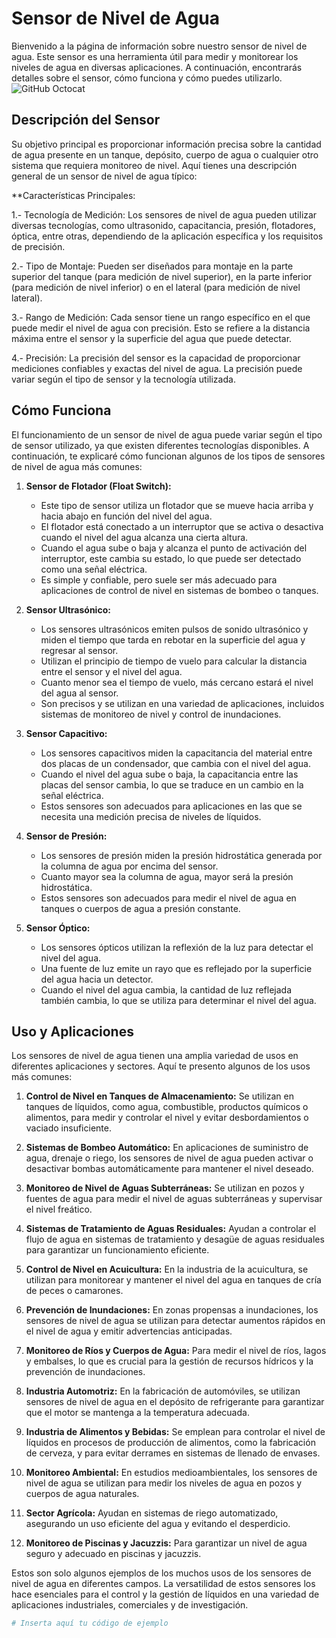 # Sensor de Nivel de Agua

Bienvenido a la página de información sobre nuestro sensor de nivel de agua. Este sensor es una herramienta útil para medir y monitorear los niveles de agua en diversas aplicaciones. A continuación, encontrarás detalles sobre el sensor, cómo funciona y cómo puedes utilizarlo.
![GitHub Octocat](https://i.ytimg.com/vi/oCrySFQ1Pq4/maxresdefault.jpg)

## Descripción del Sensor

Su objetivo principal es proporcionar información precisa sobre la cantidad de agua presente en un tanque, depósito, cuerpo de agua o cualquier otro sistema que requiera monitoreo de nivel. Aquí tienes una descripción general de un sensor de nivel de agua típico:

**Características Principales:

  1.- Tecnología de Medición: Los sensores de nivel de agua pueden utilizar diversas tecnologías, como ultrasonido, capacitancia, presión, flotadores, óptica, entre otras, dependiendo de la aplicación específica y los requisitos de precisión.

  2.- Tipo de Montaje: Pueden ser diseñados para montaje en la parte superior del tanque (para medición de nivel superior), en la parte inferior (para medición de nivel inferior) o en el lateral (para medición de nivel lateral).

  3.- Rango de Medición: Cada sensor tiene un rango específico en el que puede medir el nivel de agua con precisión. Esto se refiere a la distancia máxima entre el sensor y la superficie del agua que puede detectar.

  4.- Precisión: La precisión del sensor es la capacidad de proporcionar mediciones confiables y exactas del nivel de agua. La precisión puede variar según el tipo de sensor y la tecnología utilizada.

## Cómo Funciona

El funcionamiento de un sensor de nivel de agua puede variar según el tipo de sensor utilizado, ya que existen diferentes tecnologías disponibles. A continuación, te explicaré cómo funcionan algunos de los tipos de sensores de nivel de agua más comunes:

1. **Sensor de Flotador (Float Switch):**
   - Este tipo de sensor utiliza un flotador que se mueve hacia arriba y hacia abajo en función del nivel del agua. 
   - El flotador está conectado a un interruptor que se activa o desactiva cuando el nivel del agua alcanza una cierta altura.
   - Cuando el agua sube o baja y alcanza el punto de activación del interruptor, este cambia su estado, lo que puede ser detectado como una señal eléctrica.
   - Es simple y confiable, pero suele ser más adecuado para aplicaciones de control de nivel en sistemas de bombeo o tanques.

2. **Sensor Ultrasónico:**
   - Los sensores ultrasónicos emiten pulsos de sonido ultrasónico y miden el tiempo que tarda en rebotar en la superficie del agua y regresar al sensor.
   - Utilizan el principio de tiempo de vuelo para calcular la distancia entre el sensor y el nivel del agua.
   - Cuanto menor sea el tiempo de vuelo, más cercano estará el nivel del agua al sensor.
   - Son precisos y se utilizan en una variedad de aplicaciones, incluidos sistemas de monitoreo de nivel y control de inundaciones.

3. **Sensor Capacitivo:**
   - Los sensores capacitivos miden la capacitancia del material entre dos placas de un condensador, que cambia con el nivel del agua.
   - Cuando el nivel del agua sube o baja, la capacitancia entre las placas del sensor cambia, lo que se traduce en un cambio en la señal eléctrica.
   - Estos sensores son adecuados para aplicaciones en las que se necesita una medición precisa de niveles de líquidos.

4. **Sensor de Presión:**
   - Los sensores de presión miden la presión hidrostática generada por la columna de agua por encima del sensor.
   - Cuanto mayor sea la columna de agua, mayor será la presión hidrostática.
   - Estos sensores son adecuados para medir el nivel de agua en tanques o cuerpos de agua a presión constante.

5. **Sensor Óptico:**
   - Los sensores ópticos utilizan la reflexión de la luz para detectar el nivel del agua.
   - Una fuente de luz emite un rayo que es reflejado por la superficie del agua hacia un detector.
   - Cuando el nivel del agua cambia, la cantidad de luz reflejada también cambia, lo que se utiliza para determinar el nivel del agua.


## Uso y Aplicaciones

Los sensores de nivel de agua tienen una amplia variedad de usos en diferentes aplicaciones y sectores. Aquí te presento algunos de los usos más comunes:

1. **Control de Nivel en Tanques de Almacenamiento:** Se utilizan en tanques de líquidos, como agua, combustible, productos químicos o alimentos, para medir y controlar el nivel y evitar desbordamientos o vaciado insuficiente.

2. **Sistemas de Bombeo Automático:** En aplicaciones de suministro de agua, drenaje o riego, los sensores de nivel de agua pueden activar o desactivar bombas automáticamente para mantener el nivel deseado.

3. **Monitoreo de Nivel de Aguas Subterráneas:** Se utilizan en pozos y fuentes de agua para medir el nivel de aguas subterráneas y supervisar el nivel freático.

4. **Sistemas de Tratamiento de Aguas Residuales:** Ayudan a controlar el flujo de agua en sistemas de tratamiento y desagüe de aguas residuales para garantizar un funcionamiento eficiente.

5. **Control de Nivel en Acuicultura:** En la industria de la acuicultura, se utilizan para monitorear y mantener el nivel del agua en tanques de cría de peces o camarones.

6. **Prevención de Inundaciones:** En zonas propensas a inundaciones, los sensores de nivel de agua se utilizan para detectar aumentos rápidos en el nivel de agua y emitir advertencias anticipadas.

7. **Monitoreo de Ríos y Cuerpos de Agua:** Para medir el nivel de ríos, lagos y embalses, lo que es crucial para la gestión de recursos hídricos y la prevención de inundaciones.

8. **Industria Automotriz:** En la fabricación de automóviles, se utilizan sensores de nivel de agua en el depósito de refrigerante para garantizar que el motor se mantenga a la temperatura adecuada.

9. **Industria de Alimentos y Bebidas:** Se emplean para controlar el nivel de líquidos en procesos de producción de alimentos, como la fabricación de cerveza, y para evitar derrames en sistemas de llenado de envases.

10. **Monitoreo Ambiental:** En estudios medioambientales, los sensores de nivel de agua se utilizan para medir los niveles de agua en pozos y cuerpos de agua naturales.

11. **Sector Agrícola:** Ayudan en sistemas de riego automatizado, asegurando un uso eficiente del agua y evitando el desperdicio.

12. **Monitoreo de Piscinas y Jacuzzis:** Para garantizar un nivel de agua seguro y adecuado en piscinas y jacuzzis.

Estos son solo algunos ejemplos de los muchos usos de los sensores de nivel de agua en diferentes campos. La versatilidad de estos sensores los hace esenciales para el control y la gestión de líquidos en una variedad de aplicaciones industriales, comerciales y de investigación.
```python
# Inserta aquí tu código de ejemplo
